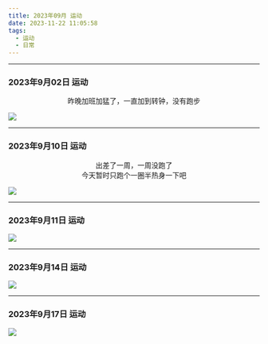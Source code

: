 ```yaml
---
title: 2023年09月 运动
date: 2023-11-22 11:05:58
tags: 
  - 运动
  - 日常
---
```


<link rel="stylesheet" href="/../css/base.css">
<link rel="stylesheet" href="/../css/center.css">
<link rel="stylesheet" href="/../css/images.css">

---

### 2023年9月02日 运动



<center>昨晚加班加猛了，一直加到转钟，没有跑步</center>



<img class="half" src="/../images/exercise/2023-09-02.jpg"></img>


---

### 2023年9月10日 运动



<center>出差了一周，一周没跑了</center>

<center>今天暂时只跑个一圈半热身一下吧</center>


<img class="half" src="/../images/exercise/2023-09-10.jpg"></img>


---

### 2023年9月11日 运动




<img class="half" src="/../images/exercise/2023-09-11.jpg"></img>


---

### 2023年9月14日 运动




<img class="half" src="/../images/exercise/2023-09-14.jpg"></img>


---

### 2023年9月17日 运动




<img class="half" src="/../images/exercise/2023-09-17.jpg"></img>
